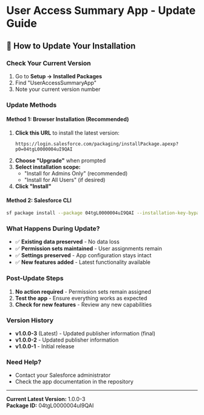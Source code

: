 # User Access Summary App - Update Guide

## 🔄 How to Update Your Installation

### Check Your Current Version
1. Go to **Setup → Installed Packages**
2. Find "UserAccessSummaryApp" 
3. Note your current version number

### Update Methods

#### Method 1: Browser Installation (Recommended)
1. **Click this URL** to install the latest version:
   ```
   https://login.salesforce.com/packaging/installPackage.apexp?p0=04tgL0000004uI9QAI
   ```
2. **Choose "Upgrade"** when prompted
3. **Select installation scope:**
   - "Install for Admins Only" (recommended)
   - "Install for All Users" (if desired)
4. **Click "Install"**

#### Method 2: Salesforce CLI
```bash
sf package install --package 04tgL0000004uI9QAI --installation-key-bypass --target-org YOUR_ORG_ALIAS
```

### What Happens During Update?
- ✅ **Existing data preserved** - No data loss
- ✅ **Permission sets maintained** - User assignments remain
- ✅ **Settings preserved** - App configuration stays intact
- ✅ **New features added** - Latest functionality available

### Post-Update Steps
1. **No action required** - Permission sets remain assigned
2. **Test the app** - Ensure everything works as expected
3. **Check for new features** - Review any new capabilities

### Version History
- **v1.0.0-3** (Latest) - Updated publisher information (final)
- **v1.0.0-2** - Updated publisher information
- **v1.0.0-1** - Initial release

### Need Help?
- Contact your Salesforce administrator
- Check the app documentation in the repository

---
**Current Latest Version:** 1.0.0-3  
**Package ID:** 04tgL0000004uI9QAI
